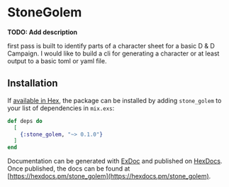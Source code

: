 # StoneGolem

**TODO: Add description**

first pass is built to identify parts of a character sheet for a basic D & D Campaign. 
I would like to build a cli for generating a character or at least output to a basic toml
or yaml file.

## Installation

If [available in Hex](https://hex.pm/docs/publish), the package can be installed
by adding `stone_golem` to your list of dependencies in `mix.exs`:

```elixir
def deps do
  [
    {:stone_golem, "~> 0.1.0"}
  ]
end
```

Documentation can be generated with [ExDoc](https://github.com/elixir-lang/ex_doc)
and published on [HexDocs](https://hexdocs.pm). Once published, the docs can
be found at [https://hexdocs.pm/stone_golem](https://hexdocs.pm/stone_golem).

